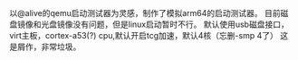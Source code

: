 以@alive的qemu启动测试器为灵感，制作了模拟arm64的启动测试器。
目前磁盘镜像和光盘镜像没有问题，但是linux启动暂时不行。
默认使用usb磁盘接口，virt主板，cortex-a53(?) cpu,默认开启tcg加速，默认4核（忘删-smp 4了）
这是屑作，非常垃圾。
